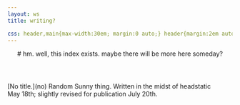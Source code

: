 ```yaml
---
layout: ws
title: writing?

css: header,main{max-width:30em; margin:0 auto;} header{margin:2em auto;} h1{font-size:2em; margin-bottom:-.5em;} main a{font-weight:bold; text-decoration-color:#bfbfbf;} main a:hover,main a:focus,main a:active{color:#bfbfbf; text-decoration-color:#efefef;}
---
```

<header markdown="1">
# hm.
well, this index exists. maybe there will be more here someday?
</header>
<main markdown="1">
[No title.](no)  
Random Sunny thing. Written in the midst of headstatic May&nbsp;18th; slightly revised for publication July&nbsp;20th.
</main>